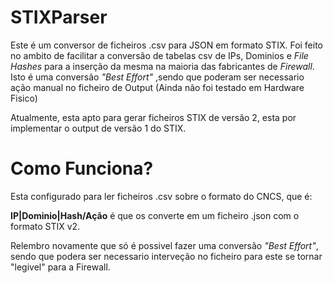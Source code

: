 # STIXParser

Este é um conversor de ficheiros .csv para JSON em formato STIX.
Foi feito no ambito de facilitar a conversão de tabelas csv de IPs, Dominios e _File Hashes_ para a inserção da mesma na maioria das fabricantes de _Firewall_.
Isto é uma conversão _"Best Effort"_ ,sendo que poderam ser necessario ação manual no ficheiro de Output (Ainda não foi testado em Hardware Fisico)

Atualmente, esta apto para gerar ficheiros STIX de versão 2, esta por implementar o output de versão 1 do STIX.

# Como Funciona?

Esta configurado para ler ficheiros .csv sobre o formato do CNCS, que é:

**IP|Dominio|Hash/Ação**
é que os converte em um ficheiro .json com o formato STIX v2.

Relembro novamente que só é possivel fazer uma conversão _"Best Effort"_, sendo que podera ser necessario interveção no ficheiro para este se tornar "legivel" para a Firewall.
